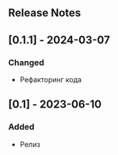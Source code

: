 ## Release Notes

## [0.1.1] - 2024-03-07

### Changed
- Рефакторинг кода

## [0.1] - 2023-06-10

### Added
- Релиз


